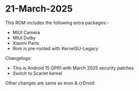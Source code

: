 # 21-March-2025

This ROM includes the following extra packages:-
* MIUI Camera
* MIUI Dolby
* Xiaomi Parts
* Rom is pre-rooted with KernelSU-Legacy

Changelogs:
* This is Android 15 QPR1 with March 2025 security patches
* Switch to Scarlet kernel

Other changes are same as evox & crDroid
